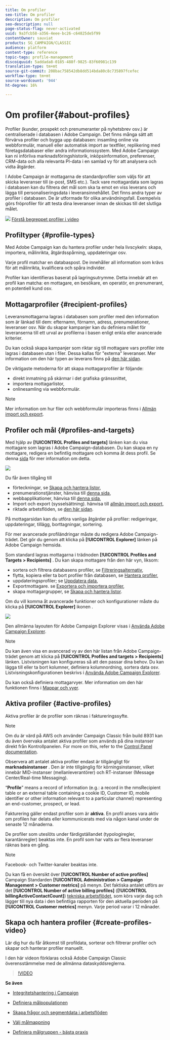 ```yaml
---
title: Om profiler
seo-title: Om profiler
description: Om profiler
seo-description: null
page-status-flag: never-activated
uuid: 9a3fcb58-a356-4eee-bc26-c64825de5f99
contentOwner: sauviat
products: SG_CAMPAIGN/CLASSIC
audience: platform
content-type: reference
topic-tags: profile-management
discoiquuid: 5addada8-0185-488f-9825-83f60981c139
translation-type: tm+mt
source-git-commit: 208bac758542db8dd514bda80c8c735897fcefec
workflow-type: tm+mt
source-wordcount: '944'
ht-degree: 16%

---
```



# Om profiler{#about-profiles}

Profiler (kunder, prospekt och prenumeranter på nyhetsbrev osv.) är centraliserade i databasen i Adobe Campaign. Det finns många sätt att förvärva profiler och bygga upp databasen: insamling online via webbformulär, manuell eller automatisk import av textfiler, replikering med företagsdatabaser eller andra informationssystem. Med Adobe Campaign kan ni införliva marknadsföringshistorik, inköpsinformation, preferenser, CRM-data och alla relevanta PI-data i en samlad vy för att analysera och vidta åtgärder.

I Adobe Campaign är mottagarna de standardprofiler som väljs för att skicka leveranser till (e-post, SMS etc.). Tack vare mottagardata som lagras i databasen kan du filtrera det mål som ska ta emot en viss leverans och lägga till personaliseringsdata i leveransinnehållet. Det finns andra typer av profiler i databasen. De är utformade för olika användningsfall. Exempelvis görs fröprofiler för att testa dina leveranser innan de skickas till det slutliga målet.

![](assets/do-not-localize/how-to-video.png) [Förstå begreppet profiler i video](#create-profiles-video)

## Profiltyper {#profile-types}

Med Adobe Campaign kan du hantera profiler under hela livscykeln: skapa, importera, målinrikta, åtgärdsspårning, uppdateringar osv.

Varje profil matchar en databaspost. De innehåller all information som krävs för att målinrikta, kvalificera och spåra individer.

Profiler kan identifieras baserat på lagringsutrymme. Detta innebär att en profil kan matcha: en mottagare, en besökare, en operatör, en prenumerant, en potentiell kund osv.

## Mottagarprofiler {#recipient-profiles}

Leveransmottagarna lagras i databasen som profiler med den information som är länkad till dem: efternamn, förnamn, adress, prenumerationer, leveranser osv. När du skapar kampanjer kan du definiera målet för leveranserna till ett urval av profilerna i basen enligt enkla eller avancerade kriterier.

Du kan också skapa kampanjer som riktar sig till mottagare vars profiler inte lagras i databasen utan i filer. Dessa kallas för &quot;externa&quot; leveranser. Mer information om den här typen av leverans finns på [den här sidan](../../delivery/using/steps-defining-the-target-population.md#selecting-external-recipients).

De viktigaste metoderna för att skapa mottagarprofiler är följande:

* direkt inmatning på skärmar i det grafiska gränssnittet,
* importera mottagarlistor,
* onlinesamling via webbformulär.

>[!NOTE]
>
>Mer information om hur filer och webbformulär importeras finns i [Allmän import och export](../../platform/using/generic-imports-and-exports.md).

## Profiler och mål {#profiles-and-targets}

Med hjälp av **[!UICONTROL Profiles and targets]** länken kan du visa mottagare som lagras i Adobe Campaign-databasen. Du kan skapa en ny mottagare, redigera en befintlig mottagare och komma åt dess profil. Se denna [sida](../../platform/using/editing-a-profile.md) för mer information om detta.

![](assets/d_ncs_user_interface_target_link.png)

Du får även tillgång till

* förteckningar, se [Skapa och hantera listor](../../platform/using/creating-and-managing-lists.md),
* prenumerationstjänster, hänvisa till [denna sida](../../delivery/using/managing-subscriptions.md),
* webbapplikationer, hänvisa till [denna sida](../../web/using/about-web-applications.md),
* Import och export (sysselsättning). hänvisa till [allmän import och export](../../platform/using/generic-imports-and-exports.md),
* riktade arbetsflöden, se [den här sidan](../../workflow/using/building-a-workflow.md#implementation-steps-).

På mottagarsidan kan du utföra vanliga åtgärder på profiler: redigeringar, uppdateringar, tillägg, borttagningar, sortering.

För mer avancerade profiländringar måste du redigera Adobe Campaign-trädet. Det gör du genom att klicka på **[!UICONTROL Explorer]** länken på Adobe Campaign hemsida.

Som standard lagras mottagarna i trädnoden **[!UICONTROL Profiles and Targets > Recipients]** . Du kan skapa mottagare från den här vyn, liksom:

* sortera och filtrera databasens profiler, se [Filtreringsalternativ](../../platform/using/filtering-options.md),
* flytta, kopiera eller ta bort profiler från databasen, se [Hantera profiler](../../platform/using/managing-profiles.md),
* uppdateringsprofiler; se [Uppdatera data](../../platform/using/updating-data.md),
* Exportmottagare. se [Exportera och importera profiler](../../platform/using/exporting-and-importing-profiles.md),
* skapa mottagargrupper, se [Skapa och hantera listor](../../platform/using/creating-and-managing-lists.md).

Om du vill komma åt avancerade funktioner och konfigurationer måste du klicka på **[!UICONTROL Explorer]** ikonen .

![](assets/d_ncs_user_interface01.png)

Den allmänna layouten för Adobe Campaign Explorer visas i [Använda Adobe Campaign Explorer](../../platform/using/adobe-campaign-workspace.md#using-adobe-campaign-explorer).

>[!NOTE]
>
>Du kan även visa en avancerad vy av den här listan från Adobe Campaign-trädet genom att klicka på **[!UICONTROL Profiles and targets > Recipients]** länken. Listvisningen kan konfigureras så att den passar dina behov. Du kan lägga till eller ta bort kolumner, definiera kolumnordning, sortera data osv. Listvisningskonfigurationen beskrivs i [Använda Adobe Campaign Explorer](../../platform/using/adobe-campaign-workspace.md#using-adobe-campaign-explorer).
>
>Du kan också definiera mottagarvyer. Mer information om den här funktionen finns i [Mappar och vyer](../../platform/using/access-management.md#folders-and-views).

## Aktiva profiler {#active-profiles}

Aktiva profiler är de profiler som räknas i faktureringssyfte.

>[!NOTE]
>
>Om du är värd på AWS och använder Campaign Classic från build 8931 kan du även övervaka antalet aktiva profiler som används på dina instanser direkt från Kontrollpanelen. For more on this, refer to the [Control Panel documentation](https://docs.adobe.com/content/help/en/control-panel/using/performance-monitoring/active-profiles-monitoring.html).
>
>Observera att antalet aktiva profiler endast är tillgängligt för **marknadsinstanser** . Den är inte tillgänglig för körningsinstanser, vilket innebär MID-instanser (mellanleverantörer) och RT-instanser (Message Center/Real-time Messaging).

“**Profile**” means a record of information (e.g.: a record in the nmsRecipient table or an external table containing a cookie ID, Customer ID, mobile identifier or other information relevant to a particular channel) representing an end-customer, prospect, or lead.

Fakturering gäller endast profiler som är **aktiva**. En profil anses vara aktiv om profilen har delats eller kommunicerats med via någon kanal under de senaste 12 månaderna.

De profiler som uteslöts under färdigställandet (typologiregler, karantänregler) beaktas inte. En profil som har valts av flera leveranser räknas bara en gång.

>[!NOTE]
>
>Facebook- och Twitter-kanaler beaktas inte.

Du kan få en översikt över **[!UICONTROL Number of active profiles]** Campaign Standarden **[!UICONTROL Administration > Campaign Management > Customer metrics]** på menyn. Det faktiska antalet utförs av det **[!UICONTROL Number of active billing profiles]** (**[!UICONTROL billingActiveContactCount]**) [tekniska arbetsflödet](../../workflow/using/deliveries.md), som körs varje dag och lägger till nya data i den befintliga rapporten för den aktuella perioden på **[!UICONTROL Customer metrics]** menyn. Varje period varar i 12 månader.

## Skapa och hantera profiler {#create-profiles-video}

Lär dig hur du får åtkomst till profildata, sorterar och filtrerar profiler och skapar och hanterar profiler manuellt.

I den här videon förklaras också Adobe Campaign Classic överensstämmelse med de allmänna dataskyddsreglerna.

>[!VIDEO](https://video.tv.adobe.com/v/35611?quality=12)

**Se även**

* [Integritetshantering i Campaign](https://helpx.adobe.com/se/campaign/kb/acc-privacy.html)

* [Definiera målpopulationen](../../delivery/using/define-the-right-audience.md)

* [Skapa frågor och segmentdata i arbetsflöden](../../workflow/using/targeting-data.md)

* [Välj målmappning](../../delivery/using/selecting-a-target-mapping.md)

* [Definiera målgruppen - bästa praxis](../../delivery/using/define-the-right-audience.md)
